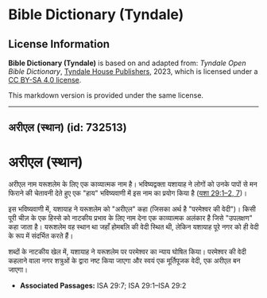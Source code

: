 # Bible Dictionary (Tyndale)

## License Information

**Bible Dictionary (Tyndale)** is based on and adapted from: _Tyndale Open Bible Dictionary_, [Tyndale House Publishers](https://tyndaleopenresources.com/), 2023, which is licensed under a [CC BY-SA 4.0 license](https://creativecommons.org/licenses/by-sa/4.0/legalcode.en).

This markdown version is provided under the same license.



--------------------------------

## अरीएल (स्थान) (id: 732513)

अरीएल (स्थान)
=============

अरीएल नाम यरूशलेम के लिए एक काव्यात्मक नाम है। भविष्यद्वक्ता यशायाह ने लोगों को उनके पापों से मन फिराने की चेतावनी देते हुए एक "हाय" भविष्यवाणी में इस नाम का प्रयोग किया है ([यशा 29:1–2, 7](https://ref.ly/Isa29:1-Isa29:2,Isa29:7))।

इस भविष्यवाणी में, यशायाह ने यरूशलेम को "अरीएल" कहा (जिसका अर्थ है "परमेश्वर की वेदी")। किसी पूरी चीज़ के एक हिस्से को नाटकीय प्रभाव के लिए नाम देना एक काव्यात्मक अलंकार है जिसे "उपलक्षण" कहा जाता है। यरूशलेम वह स्थान था जहाँ होमबलि की वेदी स्थित थी, लेकिन यशायाह पूरे नगर को ही वेदी के रूप में संदर्भित करते हैं।

शब्दों के नाटकीय खेल में, यशायाह ने यरूशलेम पर परमेश्वर का न्याय घोषित किया। परमेश्वर की वेदी कहलाने वाला नगर शत्रुओं के द्वारा नष्ट किया जाएगा और स्वयं एक मूर्तिपूजक वेदी, एक अरीएल बन जाएगा।

* **Associated Passages:** ISA 29:7; ISA 29:1–ISA 29:2

